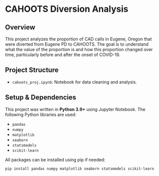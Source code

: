 # CAHOOTS Diversion Analysis

## Overview
This project analyzes the proportion of CAD calls in Eugene, Oregon that were diverted from Eugene PD to CAHOOTS. The goal is to understand what the value of the proportion is and how this proportion changed over time, particularly before and after the onset of COVID-19.

## Project Structure
- `cahoots_proj.ipynb`: Notebook for data cleaning and analysis.

## Setup & Dependencies
This project was written in **Python 3.9+** using Jupyter Notebook. The following Python libraries are used:

- `pandas`
- `numpy`
- `matplotlib`
- `seaborn`
- `statsmodels`
- `scikit-learn`

All packages can be installed using pip if needed:
```bash
pip install pandas numpy matplotlib seaborn statsmodels scikit-learn
